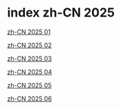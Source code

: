 # index zh-CN 2025

<a href="./01">zh-CN 2025 01</a>

<a href="./02">zh-CN 2025 02</a>

<a href="./03">zh-CN 2025 03</a>

<a href="./04">zh-CN 2025 04</a>

<a href="./05">zh-CN 2025 05</a>

<a href="./06">zh-CN 2025 06</a>
